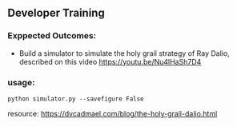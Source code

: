 ##  Developer Training 

### Exppected Outcomes:
* Build a simulator to simulate the holy grail strategy of Ray Dalio, described on this video https://youtu.be/Nu4lHaSh7D4

### usage:
```
python simulator.py --savefigure False
```

resource: https://dvcadmael.com/blog/the-holy-grail-dalio.html